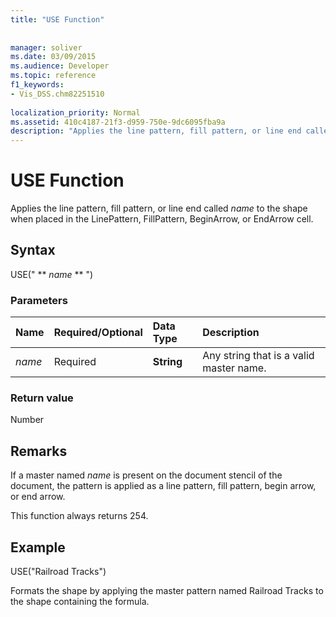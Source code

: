 ```yaml
---
title: "USE Function"
 
 
manager: soliver
ms.date: 03/09/2015
ms.audience: Developer
ms.topic: reference
f1_keywords:
- Vis_DSS.chm82251510
 
localization_priority: Normal
ms.assetid: 410c4187-21f3-d959-750e-9dc6095fba9a
description: "Applies the line pattern, fill pattern, or line end called name to the shape when placed in the LinePattern, FillPattern, BeginArrow, or EndArrow cell."
---
```


# USE Function

Applies the line pattern, fill pattern, or line end called  _name_ to the shape when placed in the LinePattern, FillPattern, BeginArrow, or EndArrow cell. 
  
## Syntax

USE(" ** *name* ** ") 
  
### Parameters

|**Name**|**Required/Optional**|**Data Type**|**Description**|
|:-----|:-----|:-----|:-----|
| _name_ <br/> |Required  <br/> |**String** <br/> |Any string that is a valid master name.  <br/> |
   
### Return value

Number
  
## Remarks

If a master named  _name_ is present on the document stencil of the document, the pattern is applied as a line pattern, fill pattern, begin arrow, or end arrow. 
  
This function always returns 254.
  
## Example

USE("Railroad Tracks") 
  
Formats the shape by applying the master pattern named Railroad Tracks to the shape containing the formula. 
  

